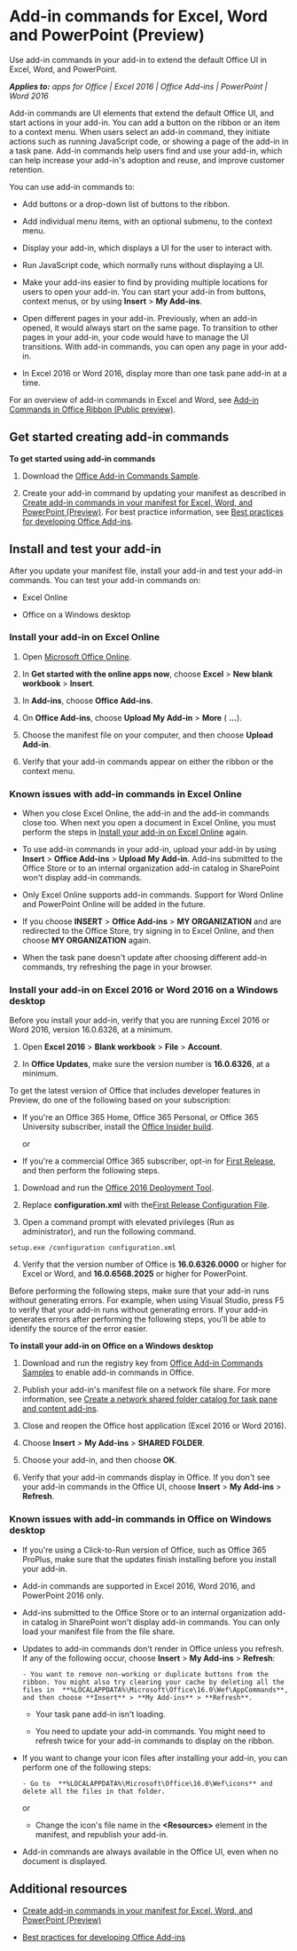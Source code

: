 
# Add-in commands for Excel, Word and PowerPoint (Preview)
Use add-in commands in your add-in to extend the default Office UI in Excel, Word, and PowerPoint.

 _**Applies to:** apps for Office | Excel 2016 | Office Add-ins | PowerPoint | Word 2016_

Add-in commands are UI elements that extend the default Office UI, and start actions in your add-in. You can add a button on the ribbon or an item to a context menu. When users select an add-in command, they initiate actions such as running JavaScript code, or showing a page of the add-in in a task pane. Add-in commands help users find and use your add-in, which can help increase your add-in's adoption and reuse, and improve customer retention.

You can use add-in commands to:


- Add buttons or a drop-down list of buttons to the ribbon.
    
- Add individual menu items, with an optional submenu, to the context menu.
    
- Display your add-in, which displays a UI for the user to interact with.
    
- Run JavaScript code, which normally runs without displaying a UI.
    
- Make your add-ins easier to find by providing multiple locations for users to open your add-in. You can start your add-in from buttons, context menus, or by using  **Insert** > **My Add-ins**.
    
- Open different pages in your add-in. Previously, when an add-in opened, it would always start on the same page. To transition to other pages in your add-in, your code would have to manage the UI transitions. With add-in commands, you can open any page in your add-in.
    
- In Excel 2016 or Word 2016, display more than one task pane add-in at a time.
    
For an overview of add-in commands in Excel and Word, see [Add-in Commands in Office Ribbon (Public preview)](https://channel9.msdn.com/Events/Visual-Studio/Connect-event-2015/316).


## Get started creating add-in commands

 **To get started using add-in commands**


1. Download the [Office Add-in Commands Sample](https://github.com/OfficeDev/Office-Add-in-Command-Sample).
    
2. Create your add-in command by updating your manifest as described in [Create add-in commands in your manifest for Excel, Word, and PowerPoint (Preview)](../design/create-add-in-commands-in-your-manifest-preview.md). For best practice information, see [Best practices for developing Office Add-ins](../design/add-in-development-best-practices.md).
    

## Install and test your add-in

After you update your manifest file, install your add-in and test your add-in commands. You can test your add-in commands on:


- Excel Online
    
- Office on a Windows desktop
    

### Install your add-in on Excel Online
<a name="installaddinOfficeOnline"> </a>


1. Open [Microsoft Office Online](https://office.live.com/).
    
2. In  **Get started with the online apps now**, choose  **Excel** > **New blank workbook** > **Insert**.
    
3. In  **Add-ins**, choose  **Office Add-ins**.
    
4. On  **Office Add-ins**, choose  **Upload My Add-in** > **More** ( **...**).
    
5. Choose the manifest file on your computer, and then choose  **Upload Add-in**.
    
6. Verify that your add-in commands appear on either the ribbon or the context menu.
    

### Known issues with add-in commands in Excel Online
<a name="installaddinOfficeOnline"> </a>


- When you close Excel Online, the add-in and the add-in commands close too. When next you open a document in Excel Online, you must perform the steps in [Install your add-in on Excel Online](../design/add-in-commands-for-excel-and-word-preview.md#installaddinOfficeOnline) again.
    
- To use add-in commands in your add-in, upload your add-in by using  **Insert** > **Office Add-ins** > **Upload My Add-in**. Add-ins submitted to the Office Store or to an internal organization add-in catalog in SharePoint won't display add-in commands.
    
- Only Excel Online supports add-in commands. Support for Word Online and PowerPoint Online will be added in the future.
    
- If you choose  **INSERT** > **Office Add-ins** > **MY ORGANIZATION** and are redirected to the Office Store, try signing in to Excel Online, and then choose **MY ORGANIZATION** again.
    
- When the task pane doesn't update after choosing different add-in commands, try refreshing the page in your browser.
    

### Install your add-in on Excel 2016 or Word 2016 on a Windows desktop
<a name="installaddinOfficeOnline"> </a>

Before you install your add-in, verify that you are running Excel 2016 or Word 2016, version 16.0.6326, at a minimum.


1. Open  **Excel 2016** > **Blank workbook** > **File** > **Account**.
    
2. In  **Office Updates**, make sure the version number is  **16.0.6326**, at a minimum.
    
To get the latest version of Office that includes developer features in Preview, do one of the following based on your subscription:


- If you're an Office 365 Home, Office 365 Personal, or Office 365 University subscriber, install the [Office Insider build](https://products.office.com/en-us/office-insider).
    
    or
    
- If you're a commercial Office 365 subscriber, opt-in for [First Release](https://support.office.com/en-us/article/Office-365-release-options-3B3ADFA4-1777-4FF0-B606-FB8732101F47?ui=en-US&amp;rs=en-001&amp;ad=US), and then perform the following steps.
    

1. Download and run the [Office 2016 Deployment Tool](http://www.microsoft.com/en-us/download/details.aspx?id=49117).
    
2. Replace  **configuration.xml** with the[First Release Configuration File](https://raw.githubusercontent.com/OfficeDev/Office-Add-in-Commands-Samples/master/Tools/FirstReleaseConfig/configuration.xml).
    
3. Open a command prompt with elevated privileges (Run as administrator), and run the following command.
    
  ```
  setup.exe /configuration configuration.xml 
  ```

4. Verify that the version number of Office is  **16.0.6326.0000** or higher for Excel or Word, and **16.0.6568.2025** or higher for PowerPoint.
    
Before performing the following steps, make sure that your add-in runs without generating errors. For example, when using Visual Studio, press F5 to verify that your add-in runs without generating errors. If your add-in generates errors after performing the following steps, you'll be able to identify the source of the error easier.

 **To install your add-in on Office on a Windows desktop**


1. Download and run the registry key from [Office Add-in Commands Samples](https://github.com/OfficeDev/Office-Add-in-Command-Sample) to enable add-in commands in Office.
    
2. Publish your add-in's manifest file on a network file share. For more information, see [Create a network shared folder catalog for task pane and content add-ins](../publish/create-a-network-shared-folder-catalog-for-task-pane-and-content-add-ins.md).
    
3. Close and reopen the Office host application (Excel 2016 or Word 2016).
    
4. Choose  **Insert** > **My Add-ins** > **SHARED FOLDER**.
    
5. Choose your add-in, and then choose  **OK**.
    
6. Verify that your add-in commands display in Office. If you don't see your add-in commands in the Office UI, choose  **Insert** > **My Add-ins** > **Refresh**.
    

### Known issues with add-in commands in Office on Windows desktop
<a name="installaddinOfficeOnline"> </a>


- If you're using a Click-to-Run version of Office, such as Office 365 ProPlus, make sure that the updates finish installing before you install your add-in. 
    
- Add-in commands are supported in Excel 2016, Word 2016, and PowerPoint 2016 only.
    
- Add-ins submitted to the Office Store or to an internal organization add-in catalog in SharePoint won't display add-in commands. You can only load your manifest file from the file share. 
    
- Updates to add-in commands don't render in Office unless you refresh. If any of the following occur, choose  **Insert** > **My Add-ins** > **Refresh**:
    
      - You want to remove non-working or duplicate buttons from the ribbon. You might also try clearing your cache by deleting all the files in  **%LOCALAPPDATA%\Microsoft\Office\16.0\Wef\AppCommands**, and then choose **Insert** > **My Add-ins** > **Refresh**.
    
  - Your task pane add-in isn't loading.
    
  - You need to update your add-in commands. You might need to refresh twice for your add-in commands to display on the ribbon.
    
- If you want to change your icon files after installing your add-in, you can perform one of the following steps:
    
      - Go to  **%LOCALAPPDATA%\Microsoft\Office\16.0\Wef\icons** and delete all the files in that folder.
    
    or
    
  - Change the icon's file name in the  **&lt;Resources&gt;** element in the manifest, and republish your add-in.
    
- Add-in commands are always available in the Office UI, even when no document is displayed.
    

## Additional resources
<a name="bk_addresources"> </a>


- [Create add-in commands in your manifest for Excel, Word, and PowerPoint (Preview)](../design/create-add-in-commands-in-your-manifest-preview.md)
    
- [Best practices for developing Office Add-ins](../design/add-in-development-best-practices.md)
    
